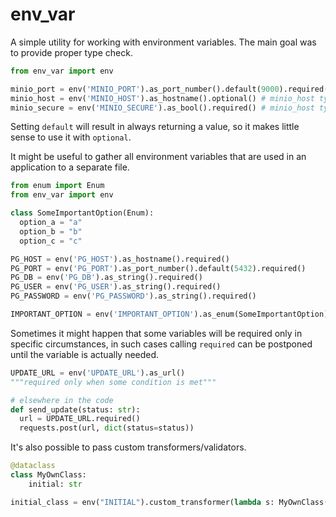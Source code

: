 # env_var

A simple utility for working with environment variables. The main goal was to provide proper type check.

```python
from env_var import env

minio_port = env('MINIO_PORT').as_port_number().default(9000).required() # port type hint is `int`
minio_host = env('MINIO_HOST').as_hostname().optional() # minio_host type hint is `str | None`
minio_secure = env('MINIO_SECURE').as_bool().required() # minio_host type hint is `bool`
```

Setting `default` will result in always returning a value, so it makes little sense to use it with `optional`.


It might be useful to gather all environment variables that are used in an application to a separate file.

```python
from enum import Enum
from env_var import env

class SomeImportantOption(Enum):
  option_a = "a"
  option_b = "b"
  option_c = "c"

PG_HOST = env('PG_HOST').as_hostname().required()
PG_PORT = env('PG_PORT').as_port_number().default(5432).required()
PG_DB = env('PG_DB').as_string().required()
PG_USER = env('PG_USER').as_string().required()
PG_PASSWORD = env('PG_PASSWORD').as_string().required()

IMPORTANT_OPTION = env('IMPORTANT_OPTION').as_enum(SomeImportantOption).required()
```
Sometimes it might happen that some variables will be required only in specific circumstances, in such cases calling `required` can be postponed until the variable is actually needed.

```python
UPDATE_URL = env('UPDATE_URL').as_url()
"""required only when some condition is met"""

# elsewhere in the code
def send_update(status: str):
  url = UPDATE_URL.required()
  requests.post(url, dict(status=status))
```

It's also possible to pass custom transformers/validators.

```python
@dataclass
class MyOwnClass:
    initial: str

initial_class = env("INITIAL").custom_transformer(lambda s: MyOwnClass(s)).required() # intial_class is of type MyOwnClass
```
